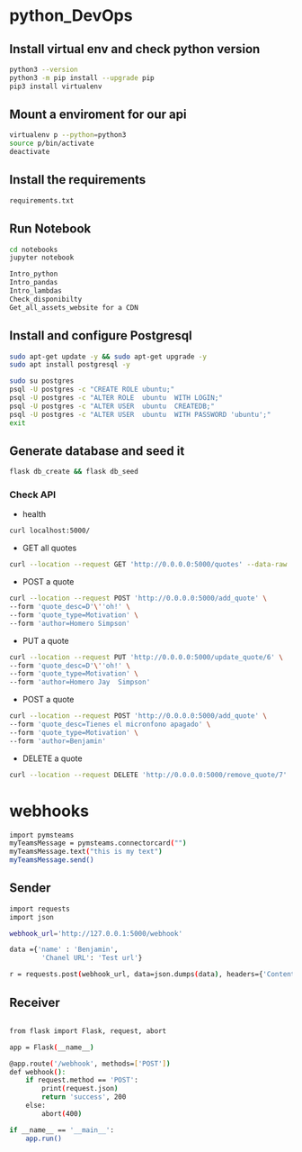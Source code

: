 # python_DevOps

## Install virtual env and check python version
 ```sh
 python3 --version
 python3 -m pip install --upgrade pip
 pip3 install virtualenv
 ```
 
## Mount a enviroment for our api
```sh
virtualenv p --python=python3
source p/bin/activate
deactivate 
```
## Install the requirements
```sh
requirements.txt
```



## Run Notebook

```sh
cd notebooks
jupyter notebook
```

```sh
Intro_python
Intro_pandas
Intro_lambdas
Check_disponibilty
Get_all_assets_website for a CDN
```


## Install and configure Postgresql

```sh
sudo apt-get update -y && sudo apt-get upgrade -y
sudo apt install postgresql -y

sudo su postgres
psql -U postgres -c "CREATE ROLE ubuntu;"
psql -U postgres -c "ALTER ROLE  ubuntu  WITH LOGIN;"
psql -U postgres -c "ALTER USER  ubuntu  CREATEDB;"
psql -U postgres -c "ALTER USER  ubuntu  WITH PASSWORD 'ubuntu';"
exit
```

## Generate database and seed it
```sh
flask db_create && flask db_seed 
```

### Check  API

-  health
```sh
curl localhost:5000/
```
- GET all quotes
```sh
curl --location --request GET 'http://0.0.0.0:5000/quotes' --data-raw ''
```
- POST a quote

```sh
curl --location --request POST 'http://0.0.0.0:5000/add_quote' \
--form 'quote_desc=D'\''oh!' \
--form 'quote_type=Motivation' \
--form 'author=Homero Simpson'
```
- PUT a quote

```sh
curl --location --request PUT 'http://0.0.0.0:5000/update_quote/6' \
--form 'quote_desc=D'\''oh!' \
--form 'quote_type=Motivation' \
--form 'author=Homero Jay  Simpson'
```
- POST a quote

```sh
curl --location --request POST 'http://0.0.0.0:5000/add_quote' \
--form 'quote_desc=Tienes el micronfono apagado' \
--form 'quote_type=Motivation' \
--form 'author=Benjamin'
```
- DELETE a quote

```sh
curl --location --request DELETE 'http://0.0.0.0:5000/remove_quote/7'
```


# webhooks

```sh
import pymsteams
myTeamsMessage = pymsteams.connectorcard("")
myTeamsMessage.text("this is my text")
myTeamsMessage.send()

```
## Sender
```sh
import requests
import json 

webhook_url='http://127.0.0.1:5000/webhook'

data ={'name' : 'Benjamin', 
        'Chanel URL': 'Test url'}

r = requests.post(webhook_url, data=json.dumps(data), headers={'Content-Type':'application/json'})

```

## Receiver 
```sh

from flask import Flask, request, abort

app = Flask(__name__)

@app.route('/webhook', methods=['POST'])
def webhook():
    if request.method == 'POST':
        print(request.json)
        return 'success', 200
    else:
        abort(400)

if __name__ == '__main__':
    app.run()

```




